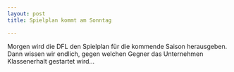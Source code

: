 ```yaml
---
layout: post
title: Spielplan kommt am Sonntag

---
```


Morgen wird die DFL den Spielplan für die kommende Saison herausgeben. Dann wissen wir endlich, gegen welchen Gegner das Unternehmen Klassenerhalt gestartet wird...


